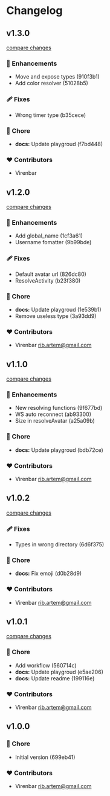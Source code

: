 # Changelog

## v1.3.0

[compare changes](https://undefined/undefined/compare/v1.2.0...v1.3.0)

### 🚀 Enhancements

- Move and expose types (910f3b1)
- Add color resolver (51028b5)

### 🩹 Fixes

- Wrong timer type (b35cece)

### 🏡 Chore

- **docs:** Update playgroud (f7bd448)

### ❤️ Contributors

- Virenbar

## v1.2.0

[compare changes](https://undefined/undefined/compare/v1.1.0...v1.2.0)


### 🚀 Enhancements

  - Add global_name (1cf3a61)
  - Username fomatter (9b99bde)

### 🩹 Fixes

  - Default avatar url (826dc80)
  - ResolveActivity (b23f380)

### 🏡 Chore

  - **docs:** Update playgroud (1e539b1)
  - Remove useless type (3a93dd9)

### ❤️  Contributors

- Virenbar <rib.artem@gmail.com>

## v1.1.0

[compare changes](https://undefined/undefined/compare/v1.0.2...v1.1.0)


### 🚀 Enhancements

  - New resolving functions (9f677bd)
  - WS auto reconnect (ab93300)
  - Size in resolveAvatar (a25a09b)

### 🏡 Chore

  - **docs:** Update playgroud (bdb72ce)

### ❤️  Contributors

- Virenbar <rib.artem@gmail.com>

## v1.0.2

[compare changes](https://undefined/undefined/compare/v1.0.1...v1.0.2)


### 🩹 Fixes

  - Types in wrong directory (6d6f375)

### 🏡 Chore

  - **docs:** Fix emoji (d0b28d9)

### ❤️  Contributors

- Virenbar <rib.artem@gmail.com>

## v1.0.1

[compare changes](https://undefined/undefined/compare/v1.0.0...v1.0.1)


### 🏡 Chore

  - Add workflow (560714c)
  - **docs:** Update playgroud (e5ae206)
  - **docs:** Update readme (199116e)

### ❤️  Contributors

- Virenbar <rib.artem@gmail.com>

## v1.0.0

### 🏡 Chore

- Initial version (699eb41)

### ❤️  Contributors

- Virenbar <rib.artem@gmail.com>
